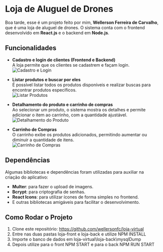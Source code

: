 # Loja de Aluguel de Drones

Boa tarde, esse é um projeto feito por mim, **Wellerson Ferreira de Carvalho**, que é uma loja de aluguel de drones. O sistema conta com o frontend desenvolvido em **React.js** e o backend em **Node.js**.

## Funcionalidades

- **Cadastro e login de clientes (Frontend e Backend)**  
  A loja permite que os clientes se cadastrem e façam login.  
  ![Cadastro e Login]([https://iili.io/2U3qrrB.png](https://iili.io/2U3fWHF.png))

- **Listar produtos e buscar por eles**  
  É possível listar todos os produtos disponíveis e realizar buscas para encontrar produtos específicos.  
  ![Listar Produtos](caminho/para/sua/imagem.png)

- **Detalhamento do produto e carrinho de compras**  
  Ao selecionar um produto, o sistema mostra os detalhes e permite adicionar o item ao carrinho, com a quantidade ajustável.  
  ![Detalhamento do Produto](caminho/para/sua/imagem.png)

- **Carrinho de Compras**  
  O carrinho exibe os produtos adicionados, permitindo aumentar ou diminuir a quantidade de itens.  
  ![Carrinho de Compras](caminho/para/sua/imagem.png)

## Dependências

Algumas bibliotecas e dependências foram utilizadas para auxiliar na criação do aplicativo:

- **Multer**: para fazer o upload de imagens.
- **Bcrypt**: para criptografia de senhas.
- **React Icons**: para utilizar ícones de forma simples no frontend.
- E outras bibliotecas amigáveis para facilitar o desenvolvimento.

## Como Rodar o Projeto

1. Clone este repositório: https://github.com/wellersonfc/loja-virtual
2. Entre nas duas pastas loja-front e loja-back e utilize NPM INSTALL
3. Importe o banco de dados em loja-virtual\loja-back\mysqlDump
4. Depois utilize para o front NPM START e para o back NPM RUN START
